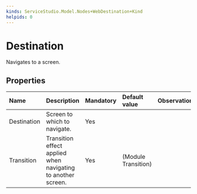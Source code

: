 ```yaml
---
kinds: ServiceStudio.Model.Nodes+WebDestination+Kind
helpids: 0
---
```


# Destination

Navigates to a screen.

## Properties

| Name | Description | Mandatory | Default value | Observations |
| :--- | :--- | :--- | :--- | :--- |
| Destination | Screen to which to navigate. | Yes |  |  |
| Transition | Transition effect applied when navigating to another screen. | Yes | \(Module Transition\) |  |

